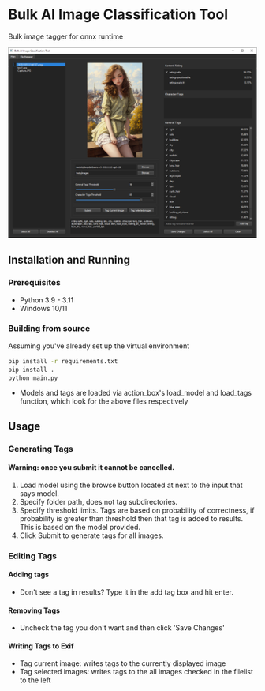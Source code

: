# Bulk AI Image Classification Tool

Bulk image tagger for onnx runtime 

![](img.png)

## Installation and Running
### Prerequisites
+ Python 3.9 - 3.11
+ Windows 10/11

### Building from source
Assuming you've already set up the virtual environment
```bash
pip install -r requirements.txt
pip install .
python main.py
```

- Models and tags are loaded via action_box's load_model and load_tags function, which look for the above files respectively

## Usage
### Generating Tags
#### Warning: once you submit it **cannot** be cancelled.
1. Load model using the browse button located at next to the input that says model.
2. Specify folder path, does not tag subdirectories.
3. Specify threshold limits. Tags are based on probability of correctness, if probability is greater than threshold then that tag is added to results. This is based on the model provided.
4. Click Submit to generate tags for all images. 

### Editing Tags
#### Adding tags
- Don't see a tag in results? Type it in the add tag box and hit enter.
#### Removing Tags
- Uncheck the tag you don't want and then click 'Save Changes'
#### Writing Tags to Exif
- Tag current image: writes tags to the currently displayed image
- Tag selected images: writes tags to the all images checked in the filelist to the left

